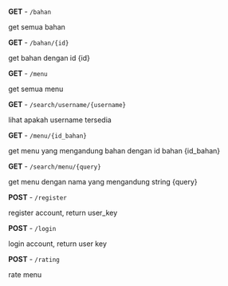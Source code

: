 **GET** - `/bahan`

get semua bahan


**GET** - `/bahan/{id}`

get bahan dengan id {id}


**GET** - `/menu`

get semua menu


**GET** - `/search/username/{username}`

lihat apakah username tersedia

**GET** - `/menu/{id_bahan}`

get menu yang mengandung bahan dengan id bahan {id_bahan}

**GET** - `/search/menu/{query}`

get menu dengan nama yang mengandung string {query}

**POST** - `/register`

register account, return user_key

**POST** - `/login`

login account, return user key

**POST** - `/rating`

rate menu
